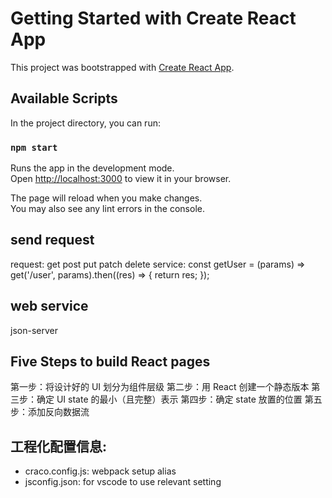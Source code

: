 # Getting Started with Create React App

This project was bootstrapped with [Create React App](https://github.com/facebook/create-react-app).

## Available Scripts

In the project directory, you can run:

### `npm start`

Runs the app in the development mode.\
Open [http://localhost:3000](http://localhost:3000) to view it in your browser.

The page will reload when you make changes.\
You may also see any lint errors in the console.

## send request
request: get post put patch delete
service: const getUser = (params) => get('/user', params).then((res) => {
    return res;
});

## web service
json-server

## Five Steps to build React pages
第一步：将设计好的 UI 划分为组件层级
第二步：用 React 创建一个静态版本
第三步：确定 UI state 的最小（且完整）表示
第四步：确定 state 放置的位置
第五步：添加反向数据流

## 工程化配置信息:
- craco.config.js: webpack setup alias
- jsconfig.json: for vscode to use relevant setting